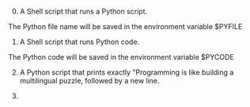 0. A Shell script that runs a Python script.

  The Python file name will be saved in the environment variable $PYFILE

1. A Shell script that runs Python code.

  The Python code will be saved in the environment variable $PYCODE

2. A Python script that prints exactly "Programming is like building a 
   multilingual puzzle, followed by a new line.

3. 
